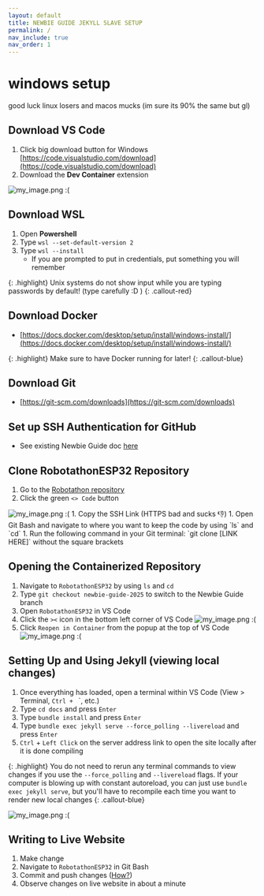 ```yaml
---
layout: default
title: NEWBIE GUIDE JEKYLL SLAVE SETUP
permalink: /
nav_include: true
nav_order: 1
---
```


# windows setup
good luck linux losers and macos mucks (im sure its 90% the same but gl)

## Download VS Code 
1. Click big download button for Windows
[https://code.visualstudio.com/download](https://code.visualstudio.com/download)        
1. Download the **Dev Container** extension

<img src="{{ '/_assets/images/dev_container.png' | prepend: site.baseurl }}" alt="my_image.png :(">

## Download WSL
1. Open **Powershell**
1. Type `wsl --set-default-version 2`
1. Type `wsl --install`
   - If you are prompted to put in credentials, put something you will remember

{: .highlight}
Unix systems do not show input while you are typing passwords by default! (type carefully :D ) 
{: .callout-red}

## Download Docker
-  [https://docs.docker.com/desktop/setup/install/windows-install/](https://docs.docker.com/desktop/setup/install/windows-install/)

{: .highlight}
Make sure to have Docker running for later!
{: .callout-blue}

## Download Git
- [https://git-scm.com/downloads](https://git-scm.com/downloads)

## Set up SSH Authentication for GitHub
- See existing Newbie Guide doc [here](https://ut-ras.github.io/RobotathonESP32/getting-started/environment-setup/windows-setup#set-up-git-ssh-authentication)

## Clone RobotathonESP32 Repository 
1. Go to the [Robotathon repository](https://github.com/ut-ras/RobotathonESP32/tree/main)
1. Click the green `<> Code` button

<img src="{{ '/_assets/images/ssh_link_copy.png' | prepend: site.baseurl }}" alt="my_image.png :(">
1. Copy the SSH Link (HTTPS bad and sucks 👎)
1. Open Git Bash and navigate to where you want to keep the code by using `ls` and `cd`
1. Run the following command in your Git terminal: `git clone [LINK HERE]` without the square brackets


## Opening the Containerized Repository
1. Navigate to `RobotathonESP32` by using `ls` and `cd`
1. Type `git checkout newbie-guide-2025` to switch to the Newbie Guide branch
1. Open `RobotathonESP32` in VS Code
1. Click the `><` icon in the bottom left corner of VS Code
      <img src="{{ '/_assets/images/the_vscode_thing.png' | prepend: site.baseurl }}" alt="my_image.png :(">
1. Click `Reopen in Container` from the popup at the top of VS Code
      <img src="{{ '/_assets/images/reopen.png' | prepend: site.baseurl }}" alt="my_image.png :(">

## Setting Up and Using Jekyll (viewing local changes)
1. Once everything has loaded, open a terminal within VS Code (View > Terminal, `Ctrl + ` `, etc.)
1. Type `cd docs` and press `Enter`
1. Type `bundle install` and press `Enter`
1. Type `bundle exec jekyll serve --force_polling --livereload` and press `Enter`
1. `Ctrl` + `Left Click` on the server address link to open the site locally after it is done compiling

{: .highlight}
You do not need to rerun any terminal commands to view changes if you use the `--force_polling` and `--livereload` flags. If your computer is blowing up with constant autoreload, you can just use `bundle exec jekyll serve`, but you'll have to recompile each time you want to render new local changes 
{: .callout-blue}

<img src="{{ '/_assets/images/server_link.png' | prepend: site.baseurl }}" alt="my_image.png :(">

## Writing to Live Website
1. Make change
1. Navigate to `RobotathonESP32` in Git Bash
1. Commit and push changes ([How?](https://ut-ras.github.io/RobotathonESP32/getting-started/git))
1. Observe changes on live website in about a minute